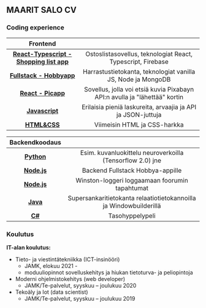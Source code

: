 ## MAARIT SALO CV


### Coding experience

|  **Frontend** |                              | 
|:-------------:|:------:|
|  [**React-Typescript - Shopping list app**](https://github.com/vihervirveli/portfolio/tree/master/Typescript/shoppinglist-app) | Ostoslistasovellus, teknologiat React, Typescript, Firebase |
|  [**Fullstack - Hobbyapp**](https://github.com/vihervirveli/Fullstack-HobbyApp) | Harrastustietokanta, teknologiat vanilla JS, Node ja MongoDB |
|  [**React - Picapp**](https://github.com/vihervirveli/pic-app) | Sovellus, jolla voi etsiä kuvia Pixabayn API:n avulla ja "lähettää" kortin    |
|  [**Javascript**](https://github.com/vihervirveli/portfolio/tree/master/Javascript)| Erilaisia pieniä laskureita, arvaajia ja API ja JSON-juttuja |
| [**HTML&CSS**](https://github.com/vihervirveli/portfolio/tree/master/HTMLjaCSS)  | Viimeisin HTML ja CSS-harkka|   


|  Backendkoodaus    |                                    | 
|:-------------:|:---------:|
| [**Python**](https://github.com/vihervirveli/portfolio/tree/master/AI_and_Python)| Esim. kuvanluokittelu neuroverkoilla (Tensorflow 2.0) jne |
| [**Node.js**](https://github.com/vihervirveli/Fullstack-HobbyApp) | Backend Fullstack Hobbya-appille |
|  [**Node.js**](https://github.com/vihervirveli/WiableNode/blob/master/routes/api/articles.js)| Winston-loggeri loggaamaan foorumin tapahtumat |
| [**Java**](https://github.com/vihervirveli/portfolio/tree/master/Java)| Supersankaritietokanta relaatiotietokannoilla ja Windowbuilderillä |
| [**C#**](https://github.com/vihervirveli/portfolio/tree/master/C%23)  | Tasohyppelypeli |

### Koulutus

**IT-alan koulutus:** 

* Tieto- ja viestintätekniikka (ICT-insinööri)
    * JAMK, elokuu 2021 -
    * moduuliopinnot sovelluskehitys ja hiukan tietoturva- ja peliopintoja
* Moderni ohjelmistokehitys (web developer)
    * JAMK/Te-palvelut, syyskuu – joulukuu 2020  
* Tekoäly ja Iot (data scientist)
    * JAMK/Te-palvelut, syyskuu – joulukuu 2019
